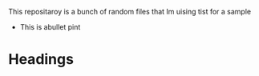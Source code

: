 This repositaroy is a bunch of random files that Im uising tist for a sample

- This is abullet pint

# Headings
